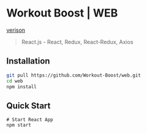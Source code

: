 # Workout Boost | WEB 
[verison](https://img.shields.io/badge/version-v0.0.1-blue.svg?style=flat)
> React.js - React, Redux, React-Redux, Axios

## Installation

```sh
git pull https://github.com/Workout-Boost/web.git
cd web
npm install
```

## Quick Start
```
# Start React App
npm start
```
